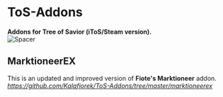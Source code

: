 # ToS-Addons
**Addons for Tree of Savior (iToS/Steam version).**  
![Spacer](https://i.imgur.com/sMABXPV.png)
## MarktioneerEX
This is an updated and improved version of **Fiote's Marktioneer** addon.  
*https://github.com/Kalafiorek/ToS-Addons/tree/master/marktioneerex*
